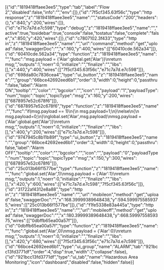 [{"id":"1819418ffaee3ee5","type":"tab","label":"Flow 2","disabled":false,"info":"","env":[]},{"id":"7f5cf345.63f56c","type":"http response","z":"1819418ffaee3ee5","name":"","statusCode":"200","headers":{},"x":840,"y":200,"wires":[]},{"id":"e71c7a7d.e7c598","type":"debug","z":"1819418ffaee3ee5","name":"","active":true,"tosidebar":true,"console":false,"tostatus":false,"complete":"false","x":850,"y":420,"wires":[]},{"id":"c7807102.3f433","type":"http in","z":"1819418ffaee3ee5","name":"","url":"command","method":"get","upload":false,"swaggerDoc":"","x":160,"y":400,"wires":[["60410cde.562a34"]]},{"id":"60410cde.562a34","type":"function","z":"1819418ffaee3ee5","name":"","func":"msg.payload = {'Alar':global.get('Alar')}\nreturn msg;","outputs":1,"noerr":0,"initialize":"","finalize":"","libs":[],"x":440,"y":400,"wires":[["7f5cf345.63f56c","e71c7a7d.e7c598"]]},{"id":"698da80c7836cea4","type":"ui_button","z":"1819418ffaee3ee5","name":"","group":"66bce42692eed6b1","order":3,"width":0,"height":0,"passthru":false,"label":"Alarm ON","tooltip":"","color":"","bgcolor":"","icon":"","payload":"1","payloadType":"num","topic":"topic","topicType":"msg","x":160,"y":200,"wires":[["6878957e52c678f6"]]},{"id":"6878957e52c678f6","type":"function","z":"1819418ffaee3ee5","name":"","func":"if(msg.payload == 1)\n{\n    msg.payload=1;\n}\nelse\n{\n    msg.payload=0;\n}\nglobal.set('Alar',msg.payload)\nmsg.payload = {'Alar':global.get('Alar')}\nreturn msg;","outputs":1,"noerr":0,"initialize":"","finalize":"","libs":[],"x":400,"y":200,"wires":[["e71c7a7d.e7c598"]]},{"id":"9747945c8b11b89f","type":"ui_button","z":"1819418ffaee3ee5","name":"","group":"66bce42692eed6b1","order":3,"width":0,"height":0,"passthru":false,"label":"Alarm OFF","tooltip":"","color":"","bgcolor":"","icon":"","payload":"0","payloadType":"num","topic":"topic","topicType":"msg","x":150,"y":300,"wires":[["6878957e52c678f6"]]},{"id":"25c013b66f1577be","type":"function","z":"1819418ffaee3ee5","name":"","func":"global.set('Alar',1)\nmsg.payload = {'Alar':1}\nreturn msg;","outputs":1,"noerr":0,"initialize":"","finalize":"","libs":[],"x":420,"y":600,"wires":[["e71c7a7d.e7c598","7f5cf345.63f56c"]]},{"id":"31722af4312e8a88","type":"http in","z":"1819418ffaee3ee5","name":"","url":"mobileon","method":"get","upload":false,"swaggerDoc":"","x":168.39999389648438,"y":594.5999755859375,"wires":[["25c013b66f1577be"]]},{"id":"f1fe5338e83a445a","type":"http in","z":"1819418ffaee3ee5","name":"","url":"mobileoff","method":"get","upload":false,"swaggerDoc":"","x":180.39999389648438,"y":668.5999755859375,"wires":[["0dbffb65ea00a57f"]]},{"id":"0dbffb65ea00a57f","type":"function","z":"1819418ffaee3ee5","name":"","func":"global.set('Alar',0)\nmsg.payload = {'Alar':0}\nreturn msg;","outputs":1,"noerr":0,"initialize":"","finalize":"","libs":[],"x":420,"y":680,"wires":[["7f5cf345.63f56c","e71c7a7d.e7c598"]]},{"id":"66bce42692eed6b1","type":"ui_group","name":"ALARM","tab":"921bcc13fd3771df","order":4,"disp":true,"width":7,"collapse":false},{"id":"921bcc13fd3771df","type":"ui_tab","name":"Hazardous Area Monitoring","icon":"dashboard","disabled":false,"hidden":false}]
